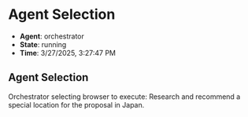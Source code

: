 # Agent Selection

- **Agent**: orchestrator
- **State**: running
- **Time**: 3/27/2025, 3:27:47 PM

## Agent Selection

Orchestrator selecting browser to execute: Research and recommend a special location for the proposal in Japan.


